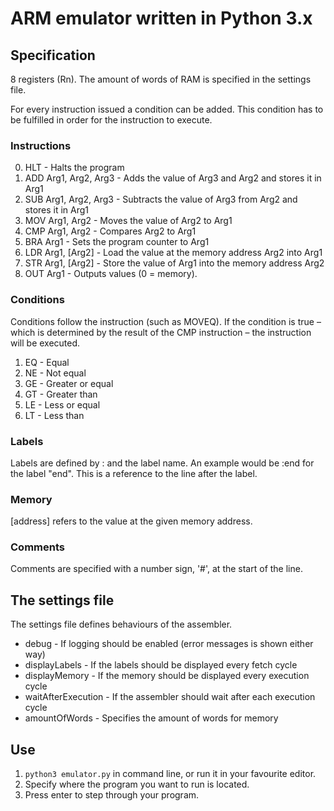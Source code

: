 # ARM emulator written in Python 3.x

## Specification

8 registers (Rn). 
The amount of words of RAM is specified in the settings file.

For every instruction issued a condition can be added. This condition has to be
fulfilled in order for the instruction to execute.

### Instructions

0. HLT <CONDITION>                           - Halts the program
1. ADD <CONDITION> Arg1, Arg2, Arg3          - Adds the value of Arg3 and Arg2 and stores it in Arg1
2. SUB <CONDITION> Arg1, Arg2, Arg3          - Subtracts the value of Arg3 from Arg2 and stores it in Arg1
3. MOV <CONDITION> Arg1, Arg2                - Moves the value of Arg2 to Arg1
4. CMP <CONDITION> Arg1, Arg2                - Compares Arg2 to Arg1
5. BRA <CONDITION> Arg1                      - Sets the program counter to Arg1
6. LDR <CONDITION> Arg1, [Arg2]              - Load the value at the memory address Arg2 into Arg1
7. STR <CONDITION> Arg1, [Arg2]              - Store the value of Arg1 into the memory address Arg2
8. OUT <CONDITION> Arg1                      - Outputs values (0 = memory).

### Conditions

Conditions follow the instruction (such as MOVEQ). If the condition is true – which is determined by the result of the CMP instruction – the instruction will be executed.

1. EQ - Equal
2. NE - Not equal
3. GE - Greater or equal
4. GT - Greater than
5. LE - Less or equal
6. LT - Less than

### Labels

Labels are defined by : and the label name. An example would be :end for the label "end". This is a reference to the line after the label.

### Memory

[address] refers to the value at the given memory address.

### Comments

Comments are specified with a number sign, '#', at the start of the line.



## The settings file
 
The settings file defines behaviours of the assembler.

* debug - If logging should be enabled (error messages is shown either way)
* displayLabels - If the labels should be displayed every fetch cycle
* displayMemory - If the memory should be displayed every execution cycle
* waitAfterExecution - If the assembler should wait after each execution cycle
* amountOfWords - Specifies the amount of words for memory


## Use

1. `python3 emulator.py` in command line, or run it in your favourite editor.
2. Specify where the program you want to run is located.
3. Press enter to step through your program.

